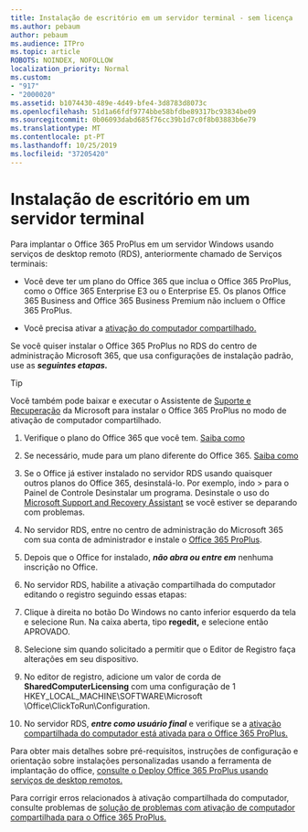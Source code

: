 ```yaml
---
title: Instalação de escritório em um servidor terminal - sem licença
ms.author: pebaum
author: pebaum
ms.audience: ITPro
ms.topic: article
ROBOTS: NOINDEX, NOFOLLOW
localization_priority: Normal
ms.custom:
- "917"
- "2000020"
ms.assetid: b1074430-489e-4d49-bfe4-3d8783d8073c
ms.openlocfilehash: 51d1a66fdf9774bbe58bfdbe89317bc93834be09
ms.sourcegitcommit: 0b06093dabd685f76cc39b1d7c0f8b03883b6e79
ms.translationtype: MT
ms.contentlocale: pt-PT
ms.lasthandoff: 10/25/2019
ms.locfileid: "37205420"
---
```

# <a name="installing-office-on-a-terminal-server"></a>Instalação de escritório em um servidor terminal

Para implantar o Office 365 ProPlus em um servidor Windows usando serviços de desktop remoto (RDS), anteriormente chamado de Serviços terminais:
  
- Você deve ter um plano do Office 365 que inclua o Office 365 ProPlus, como o Office 365 Enterprise E3 ou o Enterprise E5. Os planos Office 365 Business and Office 365 Business Premium não incluem o Office 365 ProPlus.

- Você precisa ativar a [ativação do computador compartilhado.](https://docs.microsoft.com/DeployOffice/overview-of-shared-computer-activation-for-office-365-proplus)

Se você quiser instalar o Office 365 ProPlus no RDS do centro de administração Microsoft 365, que usa configurações de instalação padrão, use as ***seguintes etapas.***

> [!TIP]
> Você também pode baixar e executar o Assistente de [Suporte e Recuperação](https://aka.ms/SaRA_OfficeSCA_M365Portal) da Microsoft para instalar o Office 365 ProPlus no modo de ativação de computador compartilhado.
  
1. Verifique o plano do Office 365 que você tem. [Saiba como](https://docs.microsoft.com/office365/admin/admin-overview/what-subscription-do-i-have)

2. Se necessário, mude para um plano diferente do Office 365. [Saiba como](https://docs.microsoft.com/office365/admin/subscriptions-and-billing/switch-to-a-different-plan)

3. Se o Office já estiver instalado no servidor RDS usando quaisquer outros planos do Office 365, desinstalá-lo. Por exemplo, indo \> para o Painel de Controle Desinstalar um programa. Desinstale o uso do [Microsoft Support and Recovery Assistant](https://aka.ms/SARA-OfficeUninstall-Alchemy) se você estiver se deparando com problemas.

4. No servidor RDS, entre no centro de administração do Microsoft 365 com sua conta de administrador e instale o [Office 365 ProPlus](https://portal.office.com/OLS/MySoftware.aspx).

5. Depois que o Office for instalado, ***não abra ou entre em*** nenhuma inscrição no Office.

6. No servidor RDS, habilite a ativação compartilhada do computador editando o registro seguindo essas etapas:

1. Clique à direita no botão Do Windows no canto inferior esquerdo da tela e selecione Run. Na caixa aberta, tipo **regedit,** e selecione então APROVADO.

2. Selecione sim quando solicitado a permitir que o Editor de Registro faça alterações em seu dispositivo.

3. No editor de registro, adicione um valor de corda de **SharedComputerLicensing** com uma configuração de 1 HKEY_LOCAL_MACHINE\SOFTWARE\Microsoft \Office\ClickToRun\Configuration.

7. No servidor RDS, ***entre como usuário final*** e verifique se a [ativação compartilhada do computador está ativada para o Office 365 ProPlus.](https://docs.microsoft.com/DeployOffice/troubleshoot-issues-with-shared-computer-activation-for-office-365-proplus#verify-that-activation-for-office-365-proplus-succeeded)

Para obter mais detalhes sobre pré-requisitos, instruções de configuração e orientação sobre instalações personalizadas usando a ferramenta de implantação do office, [consulte o Deploy Office 365 ProPlus usando serviços de desktop remotos.](https://docs.microsoft.com/DeployOffice/deploy-office-365-proplus-by-using-remote-desktop-services)
  
Para corrigir erros relacionados à ativação compartilhada do computador, consulte problemas de [solução de problemas com ativação de computador compartilhada para o Office 365 ProPlus.](https://docs.microsoft.com/DeployOffice/troubleshoot-issues-with-shared-computer-activation-for-office-365-proplus)
  